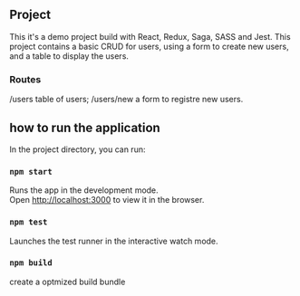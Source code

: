 ## Project

This it's a demo project build with React, Redux, Saga, SASS and Jest.
This project contains a basic CRUD for users, using a form to create new users, and a table to display the users.

### Routes

/users table of users;
/users/new a form to registre new users.

## how to run the application

In the project directory, you can run:

### `npm start`

Runs the app in the development mode.<br>
Open [http://localhost:3000](http://localhost:3000) to view it in the browser.

### `npm test`

Launches the test runner in the interactive watch mode.<br>

### `npm build`

create a optmized build bundle
